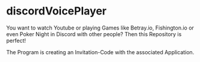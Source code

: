 # discordVoicePlayer
You want to watch Youtube or playing Games like Betray.io, Fishington.io or even Poker Night in Discord with other people?
Then this Repository is perfect!

The Program is creating an Invitation-Code with the associated Application.

